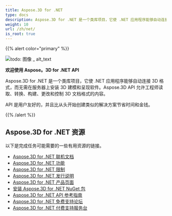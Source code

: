 ```yaml
---
title: Aspose.3D for .NET
type: docs
description: Aspose.3D for .NET 是一个类库项目，它使 .NET 应用程序能够自动连接 3D 格式，而无需在服务器上安装 3D 建模和呈现软件。Aspose.3D API 允许工程师读取、转换、构建、更改和控制 3D 文档格式的内容。
weight: 10
url: /zh/net/
is_root: true
---
```

{{% alert color="primary" %}}

![todo: 图像 _ alt_text](home_1.png)

**欢迎使用 Aspose。3D for .NET API**

Aspose.3D for .NET 是一个类库项目，它使 .NET 应用程序能够自动连接 3D 格式，而无需在服务器上安装 3D 建模和呈现软件。Aspose.3D API 允许工程师读取、转换、构建、更改和控制 3D 文档格式的内容。

API 是用户友好的，并且比从头开始创建类似的解决方案节省时间和金钱。

{{% /alert %}}
##  **Aspose.3D for .NET 资源**
以下是完成任务可能需要的一些有用资源的链接。

- [Aspose.3D for .NET 联机文档](/3d/zh/net/)
- [Aspose.3D for .NET 功能](/3d/zh/net/product-overview/#productoverview-richfeatures)
- [Aspose.3D for .NET 限制](/3d/zh/net/installation/#installation-systemrequirements)
- [Aspose.3D for .NET 发行说明](https://releases.aspose.com/3d/net/release-notes/)
- [Aspose.3D for .NET 产品页面](https://products.aspose.com/3d/net/)
- [安装 Aspose.3D for .NET NuGet 包](https://www.nuget.org/packages/Aspose.3D/)
- [Aspose.3D for .NET API 参考指南](https://reference.aspose.com/3d/net)
- [Aspose.3D for .NET 免费支持论坛](https://forum.aspose.com/c/3d/18)
- [Aspose.3D for .NET 付费支持服务台](https://helpdesk.aspose.com/)

